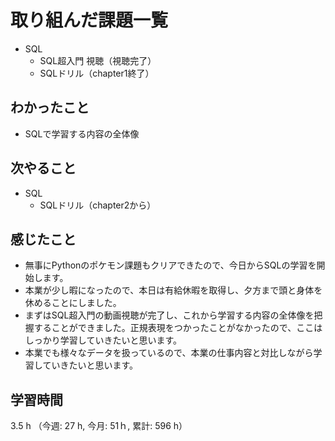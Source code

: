 # 取り組んだ課題一覧
- SQL
    - SQL超入門 視聴（視聴完了）
    - SQLドリル（chapter1終了）
## わかったこと
- SQLで学習する内容の全体像
## 次やること
- SQL
    - SQLドリル（chapter2から）
## 感じたこと
- 無事にPythonのポケモン課題もクリアできたので、今日からSQLの学習を開始します。
- 本業が少し暇になったので、本日は有給休暇を取得し、夕方まで頭と身体を休めることにしました。    
- まずはSQL超入門の動画視聴が完了し、これから学習する内容の全体像を把握することができました。正規表現をつかったことがなかったので、ここはしっかり学習していきたいと思います。
- 本業でも様々なデータを扱っているので、本業の仕事内容と対比しながら学習していきたいと思います。
    
## 学習時間
3.5 h （今週: 27 h, 今月: 51ｈ, 累計: 596 h）